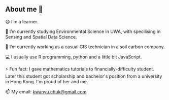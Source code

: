 ## About me 👋

<!--
**KwanYuChuk/KwanYuChuk** is a ✨ _special_ ✨ repository because its `README.md` (this file) appears on your GitHub profile.

Here are some ideas to get you started:

- 🔭 I’m currently working on ...
- 🌱 I’m currently learning ...
- 👯 I’m looking to collaborate on ...
- 🤔 I’m looking for help with ...
- 💬 Ask me about ...
- 📫 How to reach me: ...
- 😄 Pronouns: ...
- ⚡ Fun fact: ...
-->
😄 I’m a learner.

🌱 I’m currently studying Environmental Science in UWA, with specilising in Sensing and Spatial Data Science.

🔭 I’m currently working as a casual GIS technician in a soil carbon company.

💻 I usually use R programming, python and a little bit JavaScript.

⚡ Fun fact: I gave mathematics tutorials to financially-difficulty student. Later this student got scholarship and bachelor's position from a university in Hong Kong. I'm proud of her and me.

📫 My email: kwanyu.chuk@gmail.com
